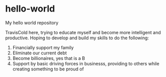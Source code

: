 # hello-world
My hello world repository

TravisCold here, trying to educate myself and become more intelligent and productive.
Hoping to develop and build my skills to do the following:
1) Financially support my family
2) Eliminate our current debt
3) Become billionaires, yes that is a B
4) Support by basic driving forces in businesss, providing to others while creating something to be proud of
